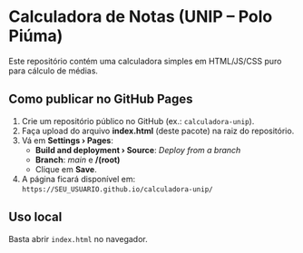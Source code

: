 
# Calculadora de Notas (UNIP – Polo Piúma)

Este repositório contém uma calculadora simples em HTML/JS/CSS puro para cálculo de médias.

## Como publicar no GitHub Pages

1. Crie um repositório público no GitHub (ex.: `calculadora-unip`).
2. Faça upload do arquivo **index.html** (deste pacote) na raiz do repositório.
3. Vá em **Settings › Pages**:
   - **Build and deployment › Source**: *Deploy from a branch*
   - **Branch**: *main* e **/(root)**
   - Clique em **Save**.
4. A página ficará disponível em: `https://SEU_USUARIO.github.io/calculadora-unip/`

## Uso local
Basta abrir `index.html` no navegador.
